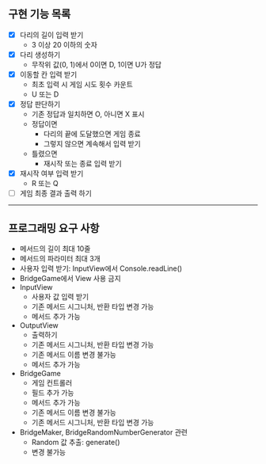 ## 구현 기능 목록
- [x] 다리의 길이 입력 받기
  - 3 이상 20 이하의 숫자
- [x] 다리 생성하기
  - 무작위 값(0, 1)에서 0이면 D, 1이면 U가 정답
- [x] 이동할 칸 입력 받기
  - 최초 입력 시 게임 시도 횟수 카운트
  - U 또는 D
- [x] 정답 판단하기
  - 기존 정답과 일치하면 O, 아니면 X 표시
  - 정답이면
    - 다리의 끝에 도달했으면 게임 종료
    - 그렇지 않으면 계속해서 입력 받기
  - 틀렸으면
    - 재시작 또는 종료 입력 받기
- [x] 재시작 여부 입력 받기
  - R 또는 Q
- [ ] 게임 최종 결과 출력 하기

---
## 프로그래밍 요구 사항
* 메서드의 길이 최대 10줄
* 메서드의 파라미터 최대 3개
* 사용자 입력 받기: InputView에서 Console.readLine()
* BridgeGame에서 View 사용 금지
* InputView
  * 사용자 값 입력 받기
  * 기존 메서드 시그니처, 반환 타입 변경 가능
  * 메서드 추가 가능
* OutputView
  * 출력하기
  * 기존 메서드 시그니처, 반환 타입 변경 가능
  * 기존 메서드 이름 변경 불가능
  * 메서드 추가 가능
* BridgeGame
  * 게임 컨트롤러
  * 필드 추가 가능
  * 메서드 추가 가능
  * 기존 메서드 이름 변경 불가능
  * 기존 메서드 시그니처, 반환 타입 변경 가능
* BridgeMaker, BridgeRandomNumberGenerator 관련
  * Random 값 추출: generate()
  * 변경 불가능
